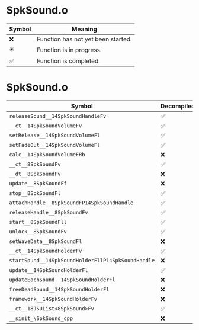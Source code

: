 # SpkSound.o
| Symbol | Meaning 
| ------------- | ------------- 
| :x: | Function has not yet been started. 
| :eight_pointed_black_star: | Function is in progress. 
| :white_check_mark: | Function is completed. 


# SpkSound.o
| Symbol | Decompiled? |
| ------------- | ------------- |
| `releaseSound__14SpkSoundHandleFv` | :white_check_mark: |
| `__ct__14SpkSoundVolumeFv` | :white_check_mark: |
| `setRelease__14SpkSoundVolumeFl` | :white_check_mark: |
| `setFadeOut__14SpkSoundVolumeFl` | :white_check_mark: |
| `calc__14SpkSoundVolumeFRb` | :x: |
| `__ct__8SpkSoundFv` | :white_check_mark: |
| `__dt__8SpkSoundFv` | :x: |
| `update__8SpkSoundFf` | :x: |
| `stop__8SpkSoundFl` | :white_check_mark: |
| `attachHandle__8SpkSoundFP14SpkSoundHandle` | :white_check_mark: |
| `releaseHandle__8SpkSoundFv` | :white_check_mark: |
| `start__8SpkSoundFll` | :white_check_mark: |
| `unlock__8SpkSoundFv` | :white_check_mark: |
| `setWaveData__8SpkSoundFl` | :x: |
| `__ct__14SpkSoundHolderFv` | :white_check_mark: |
| `startSound__14SpkSoundHolderFllP14SpkSoundHandle` | :x: |
| `update__14SpkSoundHolderFl` | :white_check_mark: |
| `updateEachSound__14SpkSoundHolderFl` | :x: |
| `freeDeadSound__14SpkSoundHolderFl` | :x: |
| `framework__14SpkSoundHolderFv` | :x: |
| `__ct__18JSUList<8SpkSound>Fv` | :white_check_mark: |
| `__sinit_\SpkSound_cpp` | :x: |
